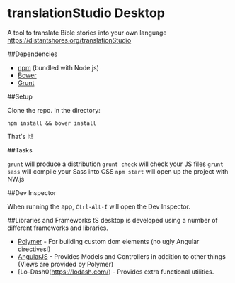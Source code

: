 translationStudio Desktop
========================

A tool to translate Bible stories into your own language  https://distantshores.org/translationStudio

##Dependencies
* [npm](http://nodejs.org/) (bundled with Node.js)
* [Bower](http://bower.io/)
* [Grunt](http://gruntjs.com/)

##Setup

Clone the repo. In the directory:

`npm install && bower install`

That's it!

##Tasks

`grunt` will produce a distribution
`grunt check` will check your JS files
`grunt sass` will compile your Sass into CSS
`npm start` will open up the project with NW.js

##Dev Inspector

When running the app, `Ctrl-Alt-I` will open the Dev Inspector.

##Libraries and Frameworks
tS desktop is developed using a number of different frameworks and libraries.

* [Polymer](https://www.polymer-project.org) - For building custom dom elements (no ugly Angular directives!)
* [AngularJS](https://angularjs.org/) - Provides Models and Controllers in addition to other things (Views are provided by Polymer)
* [Lo-Dash0(https://lodash.com/) - Provides extra functional utilities.
